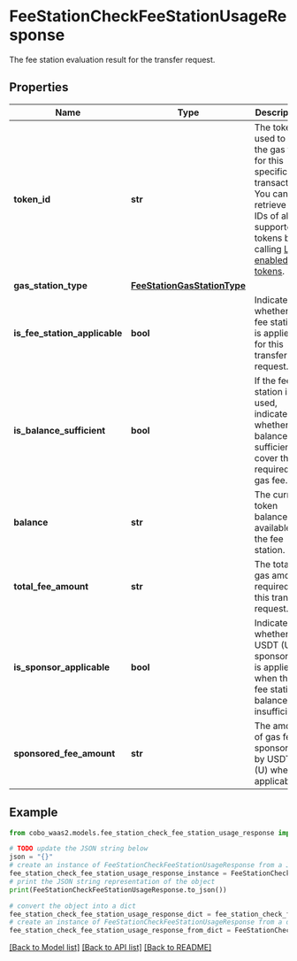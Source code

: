 # FeeStationCheckFeeStationUsageResponse

The fee station evaluation result for the transfer request.

## Properties

Name | Type | Description | Notes
------------ | ------------- | ------------- | -------------
**token_id** | **str** | The token used to pay the gas fee for this specific transaction. You can retrieve the IDs of all supported tokens by calling [List enabled tokens](https://www.cobo.com/developers/v2/api-references/wallets/list-enabled-tokens). | 
**gas_station_type** | [**FeeStationGasStationType**](FeeStationGasStationType.md) |  | 
**is_fee_station_applicable** | **bool** | Indicates whether the fee station is applied for this transfer request. | 
**is_balance_sufficient** | **bool** | If the fee station is used, indicates whether its balance is sufficient to cover the required gas fee. | 
**balance** | **str** | The current token balance available in the fee station. | 
**total_fee_amount** | **str** | The total gas amount required for this transfer request. | 
**is_sponsor_applicable** | **bool** | Indicates whether USDT (U) sponsorship is applied when the fee station balance is insufficient. | 
**sponsored_fee_amount** | **str** | The amount of gas fee sponsored by USDT (U) when applicable. | 

## Example

```python
from cobo_waas2.models.fee_station_check_fee_station_usage_response import FeeStationCheckFeeStationUsageResponse

# TODO update the JSON string below
json = "{}"
# create an instance of FeeStationCheckFeeStationUsageResponse from a JSON string
fee_station_check_fee_station_usage_response_instance = FeeStationCheckFeeStationUsageResponse.from_json(json)
# print the JSON string representation of the object
print(FeeStationCheckFeeStationUsageResponse.to_json())

# convert the object into a dict
fee_station_check_fee_station_usage_response_dict = fee_station_check_fee_station_usage_response_instance.to_dict()
# create an instance of FeeStationCheckFeeStationUsageResponse from a dict
fee_station_check_fee_station_usage_response_from_dict = FeeStationCheckFeeStationUsageResponse.from_dict(fee_station_check_fee_station_usage_response_dict)
```
[[Back to Model list]](../README.md#documentation-for-models) [[Back to API list]](../README.md#documentation-for-api-endpoints) [[Back to README]](../README.md)


